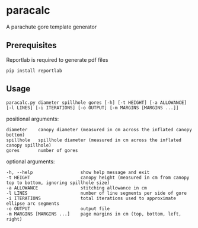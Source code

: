 # paracalc

A parachute gore template generator

## Prerequisites

Reportlab is required to generate pdf files

    pip install reportlab

## Usage

    paracalc.py diameter spillhole gores [-h] [-t HEIGHT] [-a ALLOWANCE] [-l LINES] [-i ITERATIONS] [-o OUTPUT] [-m MARGINS [MARGINS ...]]

positional arguments:

    diameter    canopy diameter (measured in cm across the inflated canopy bottom)
    spillhole   spillhole diameter (measured in cm across the inflated canopy spillhole)
    gores       number of gores

optional arguments:

    -h, --help                  show help message and exit
    -t HEIGHT                   canopy height (measured in cm from canopy top to bottom, ignoring spillhole size)
    -a ALLOWANCE                stitching allowance in cm
    -l LINES                    number of line segments per side of gore
    -i ITERATIONS               total iterations used to approximate ellipse arc segments
    -o OUTPUT                   output file
    -m MARGINS [MARGINS ...]    page margins in cm (top, bottom, left, right)
